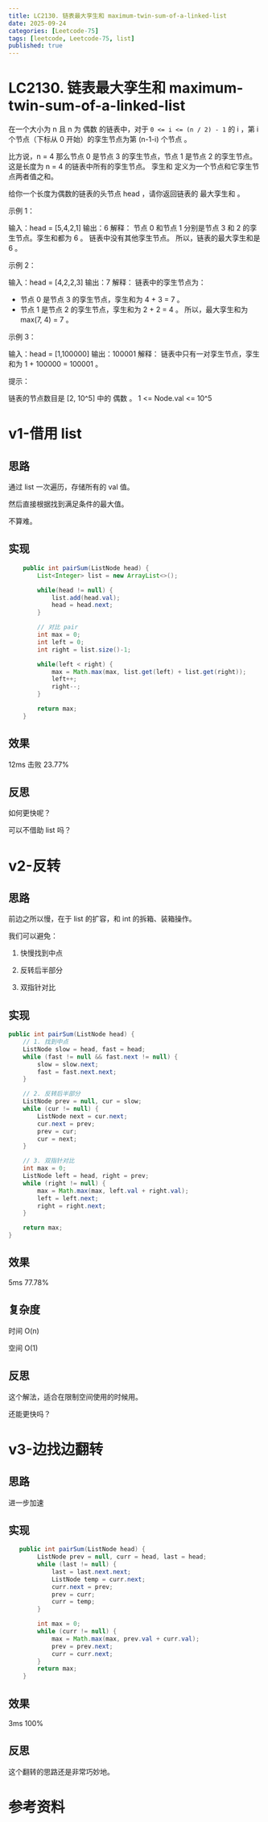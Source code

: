 ```yaml
---
title: LC2130. 链表最大孪生和 maximum-twin-sum-of-a-linked-list
date: 2025-09-24 
categories: [Leetcode-75]
tags: [leetcode, Leetcode-75, list]
published: true
---
```


# LC2130. 链表最大孪生和 maximum-twin-sum-of-a-linked-list

在一个大小为 n 且 n 为 偶数 的链表中，对于 `0 <= i <= (n / 2) - 1` 的 i ，第 i 个节点（下标从 0 开始）的孪生节点为第 (n-1-i) 个节点 。

比方说，n = 4 那么节点 0 是节点 3 的孪生节点，节点 1 是节点 2 的孪生节点。这是长度为 n = 4 的链表中所有的孪生节点。
孪生和 定义为一个节点和它孪生节点两者值之和。

给你一个长度为偶数的链表的头节点 head ，请你返回链表的 最大孪生和 。

示例 1：

输入：head = [5,4,2,1]
输出：6
解释：
节点 0 和节点 1 分别是节点 3 和 2 的孪生节点。孪生和都为 6 。
链表中没有其他孪生节点。
所以，链表的最大孪生和是 6 。


示例 2：

输入：head = [4,2,2,3]
输出：7
解释：
链表中的孪生节点为：
- 节点 0 是节点 3 的孪生节点，孪生和为 4 + 3 = 7 。
- 节点 1 是节点 2 的孪生节点，孪生和为 2 + 2 = 4 。
所以，最大孪生和为 max(7, 4) = 7 。


示例 3：

输入：head = [1,100000]
输出：100001
解释：
链表中只有一对孪生节点，孪生和为 1 + 100000 = 100001 。
 

提示：

链表的节点数目是 [2, 10^5] 中的 偶数 。
1 <= Node.val <= 10^5


# v1-借用 list

## 思路

通过 list 一次遍历，存储所有的 val 值。

然后直接根据找到满足条件的最大值。

不算难。

## 实现

```java
    public int pairSum(ListNode head) {
        List<Integer> list = new ArrayList<>();

        while(head != null) {
            list.add(head.val);
            head = head.next;
        }

        // 对比 pair
        int max = 0;
        int left = 0;
        int right = list.size()-1;

        while(left < right) {
            max = Math.max(max, list.get(left) + list.get(right));
            left++;
            right--;
        }

        return max;
    }
```

## 效果

12ms 击败 23.77%

## 反思

如何更快呢？

可以不借助 list 吗？


# v2-反转

## 思路

前边之所以慢，在于 list 的扩容，和 int 的拆箱、装箱操作。

我们可以避免：

1. 快慢找到中点

2. 反转后半部分

3. 双指针对比

## 实现 

```java
public int pairSum(ListNode head) {
    // 1. 找到中点
    ListNode slow = head, fast = head;
    while (fast != null && fast.next != null) {
        slow = slow.next;
        fast = fast.next.next;
    }

    // 2. 反转后半部分
    ListNode prev = null, cur = slow;
    while (cur != null) {
        ListNode next = cur.next;
        cur.next = prev;
        prev = cur;
        cur = next;
    }

    // 3. 双指针对比
    int max = 0;
    ListNode left = head, right = prev;
    while (right != null) {
        max = Math.max(max, left.val + right.val);
        left = left.next;
        right = right.next;
    }

    return max;
}
```

## 效果

5ms 77.78%

## 复杂度

时间 O(n)

空间 O(1)

## 反思

这个解法，适合在限制空间使用的时候用。

还能更快吗？

# v3-边找边翻转

## 思路

进一步加速

## 实现

```java
   public int pairSum(ListNode head) {
        ListNode prev = null, curr = head, last = head;
        while (last != null) {
            last = last.next.next;
            ListNode temp = curr.next;
            curr.next = prev;
            prev = curr;
            curr = temp;
        }

        int max = 0;
        while (curr != null) {
            max = Math.max(max, prev.val + curr.val);
            prev = prev.next;
            curr = curr.next;
        }
        return max;
    }
```

## 效果

3ms 100%

## 反思

这个翻转的思路还是非常巧妙地。


# 参考资料